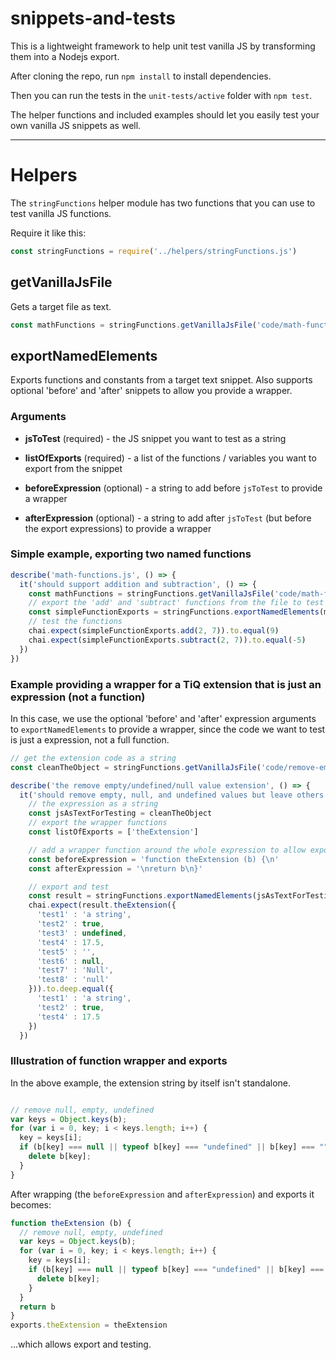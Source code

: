 # snippets-and-tests
This is a lightweight framework to help unit test vanilla JS by transforming them into a Nodejs export.

After cloning the repo, run `npm install` to install dependencies.

Then you can run the tests in the `unit-tests/active` folder with `npm test`.  

The helper functions and included examples should let you easily test your own vanilla JS snippets as well.


----

# Helpers

The `stringFunctions` helper module has two functions that you can use to test vanilla JS functions.

Require it like this:

````javascript
const stringFunctions = require('../helpers/stringFunctions.js')
````

## getVanillaJsFile

Gets a target file as text.

````javascript
const mathFunctions = stringFunctions.getVanillaJsFile('code/math-functions.js')
````

## exportNamedElements

Exports functions and constants from a target text snippet.  Also supports optional 'before' and 'after' snippets to allow you provide a wrapper.

### Arguments

 - **jsToTest** (required) - the JS snippet you want to test as a string

 - **listOfExports** (required) - a list of the functions / variables you want to export from the snippet

 - **beforeExpression** (optional) - a string to add before `jsToTest` to provide a wrapper

 - **afterExpression** (optional) - a string to add after `jsToTest` (but before the export expressions) to provide a wrapper


### Simple example, exporting two named functions

````javascript
describe('math-functions.js', () => {
  it('should support addition and subtraction', () => {
    const mathFunctions = stringFunctions.getVanillaJsFile('code/math-functions.js')
    // export the 'add' and 'subtract' functions from the file to test them
    const simpleFunctionExports = stringFunctions.exportNamedElements(mathFunctions, ['add', 'subtract'])
    // test the functions
    chai.expect(simpleFunctionExports.add(2, 7)).to.equal(9)
    chai.expect(simpleFunctionExports.subtract(2, 7)).to.equal(-5)
  })
})
````

### Example providing a wrapper for a TiQ extension that is just an expression (not a function)

In this case, we use the optional 'before' and 'after' expression arguments to `exportNamedElements` to provide a wrapper, since the code we want to test is just a expression, not a full function.

```javascript
// get the extension code as a string
const cleanTheObject = stringFunctions.getVanillaJsFile('code/remove-empty-undefined-null.js')

describe('the remove empty/undefined/null value extension', () => {
  it('should remove empty, null, and undefined values but leave others alone', () => {
    // the expression as a string
    const jsAsTextForTesting = cleanTheObject
    // export the wrapper functions
    const listOfExports = ['theExtension']

    // add a wrapper function around the whole expression to allow export and testing
    const beforeExpression = 'function theExtension (b) {\n'
    const afterExpression = '\nreturn b\n}'

    // export and test
    const result = stringFunctions.exportNamedElements(jsAsTextForTesting, listOfExports, beforeExpression, afterExpression)
    chai.expect(result.theExtension({
      'test1' : 'a string',
      'test2' : true,
      'test3' : undefined,
      'test4' : 17.5,
      'test5' : '',
      'test6' : null,
      'test7' : 'Null',
      'test8' : 'null'
    })).to.deep.equal({
      'test1' : 'a string',
      'test2' : true,
      'test4' : 17.5
    })
  })
````

### Illustration of function wrapper and exports

In the above example, the extension string by itself isn't standalone.

```javascript

// remove null, empty, undefined
var keys = Object.keys(b);
for (var i = 0, key; i < keys.length; i++) {
  key = keys[i];
  if (b[key] === null || typeof b[key] === "undefined" || b[key] === "" || (typeof b[key] === 'string' && b[key].toLowerCase() === 'null')) {
    delete b[key];
  }
}
````
After wrapping (the `beforeExpression` and `afterExpression`) and exports it becomes:

````javascript
function theExtension (b) {
  // remove null, empty, undefined
  var keys = Object.keys(b);
  for (var i = 0, key; i < keys.length; i++) {
    key = keys[i];
    if (b[key] === null || typeof b[key] === "undefined" || b[key] === "" || (typeof b[key] === 'string' && b[key].toLowerCase() === 'null')) {
      delete b[key];
    }
  }
  return b
}
exports.theExtension = theExtension
````
...which allows export and testing.